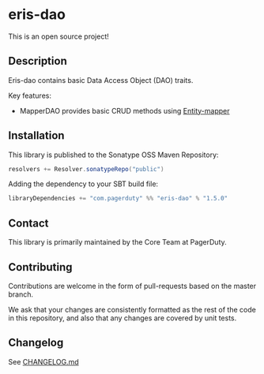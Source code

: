 # eris-dao

This is an open source project!

## Description

Eris-dao contains basic Data Access Object (DAO) traits.

Key features:
 * MapperDAO provides basic CRUD methods using [Entity-mapper](https://github.com/PagerDuty/eris-mapper)

## Installation

This library is published to the Sonatype OSS Maven Repository:
```scala
resolvers += Resolver.sonatypeRepo("public")
```

Adding the dependency to your SBT build file:
```scala
libraryDependencies += "com.pagerduty" %% "eris-dao" % "1.5.0"
```

## Contact

This library is primarily maintained by the Core Team at PagerDuty.

## Contributing

Contributions are welcome in the form of pull-requests based on the master branch.

We ask that your changes are consistently formatted as the rest of the code in this repository, and also that any changes are covered by unit tests.

## Changelog

See [CHANGELOG.md](./CHANGELOG.md)
